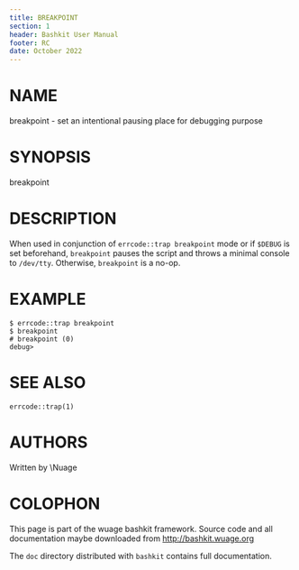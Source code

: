 ```yaml
---
title: BREAKPOINT
section: 1
header: Bashkit User Manual
footer: RC
date: October 2022
---
```

# NAME

breakpoint - set an intentional pausing place for debugging purpose

# SYNOPSIS

breakpoint

# DESCRIPTION

When used in conjunction of `errcode::trap breakpoint` mode or if
`$DEBUG` is set beforehand, `breakpoint` pauses the script and
throws a minimal console to `/dev/tty`. Otherwise,
`breakpoint` is a no-op.

# EXAMPLE

    $ errcode::trap breakpoint
    $ breakpoint
    # breakpoint (0)
    debug>

# SEE ALSO

`errcode::trap(1)`

# AUTHORS
Written by \\Nuage

# COLOPHON
This page is part of the wuage bashkit framework. Source code and all
documentation maybe downloaded from <http://bashkit.wuage.org>

The `doc` directory distributed with `bashkit` contains full documentation.
